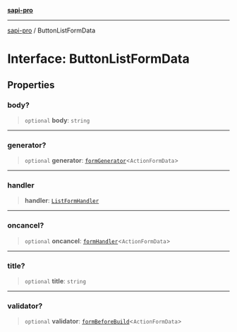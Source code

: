 [**sapi-pro**](../README.md)

***

[sapi-pro](../globals.md) / ButtonListFormData

# Interface: ButtonListFormData

## Properties

### body?

> `optional` **body**: `string`

***

### generator?

> `optional` **generator**: [`formGenerator`](formGenerator.md)\<`ActionFormData`\>

***

### handler

> **handler**: [`ListFormHandler`](ListFormHandler.md)

***

### oncancel?

> `optional` **oncancel**: [`formHandler`](../type-aliases/formHandler.md)\<`ActionFormData`\>

***

### title?

> `optional` **title**: `string`

***

### validator?

> `optional` **validator**: [`formBeforeBuild`](../type-aliases/formBeforeBuild.md)\<`ActionFormData`\>
